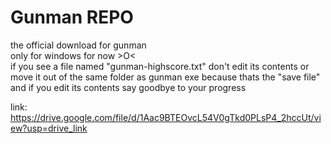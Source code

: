 # Gunman REPO

the official download for gunman  
only for windows for now >O<  
if you see a file named "gunman-highscore.txt" don't edit its contents or move it out of the same folder as gunman exe because thats the "save file" and if you edit its contents
say goodbye to your progress

link: https://drive.google.com/file/d/1Aac9BTEOvcL54V0gTkd0PLsP4_2hccUt/view?usp=drive_link
